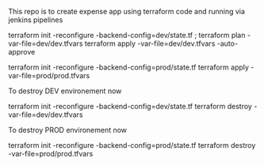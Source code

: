 This repo is to create expense app using terraform code and running via jenkins pipelines

terraform init -reconfigure  -backend-config=dev/state.tf ; terraform plan -var-file=dev/dev.tfvars
terraform apply  -var-file=dev/dev.tfvars -auto-approve

terraform init -reconfigure  -backend-config=prod/state.tf
terraform apply  -var-file=prod/prod.tfvars


To destroy DEV environement now

terraform init -reconfigure  -backend-config=dev/state.tf
terraform destroy  -var-file=dev/dev.tfvars

To destroy PROD environement now

terraform init -reconfigure  -backend-config=prod/state.tf
terraform destroy  -var-file=prod/prod.tfvars